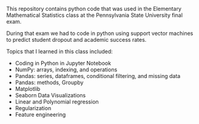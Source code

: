 This repository contains python code that was used in the Elementary Mathematical Statistics class at the Pennsylvania State University final exam. 

During that exam we had to code in python using support vector machines to predict student dropout and academic success rates.


Topics that I learned in this class included:
  - Coding in Python in Jupyter Notebook
  - NumPy: arrays, indexing, and operations
  - Pandas: series, dataframes, conditional filtering, and missing data
  - Pandas: methods, Groupby
  - Matplotlib
  - Seaborn Data Visualizations
  - Linear and Polynomial regression
  - Regularization
  - Feature engineering
    
